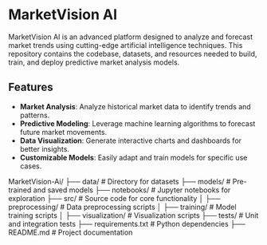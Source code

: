 # MarketVision AI

MarketVision AI is an advanced platform designed to analyze and forecast market trends using cutting-edge artificial intelligence techniques. This repository contains the codebase, datasets, and resources needed to build, train, and deploy predictive market analysis models.

## Features

- **Market Analysis**: Analyze historical market data to identify trends and patterns.
- **Predictive Modeling**: Leverage machine learning algorithms to forecast future market movements.
- **Data Visualization**: Generate interactive charts and dashboards for better insights.
- **Customizable Models**: Easily adapt and train models for specific use cases.


MarketVision-Ai/
├── data/                 # Directory for datasets
├── models/               # Pre-trained and saved models
├── notebooks/            # Jupyter notebooks for exploration
├── src/                  # Source code for core functionality
│   ├── preprocessing/    # Data preprocessing scripts
│   ├── training/         # Model training scripts
│   ├── visualization/    # Visualization scripts
├── tests/                # Unit and integration tests
├── requirements.txt      # Python dependencies
├── README.md             # Project documentation
